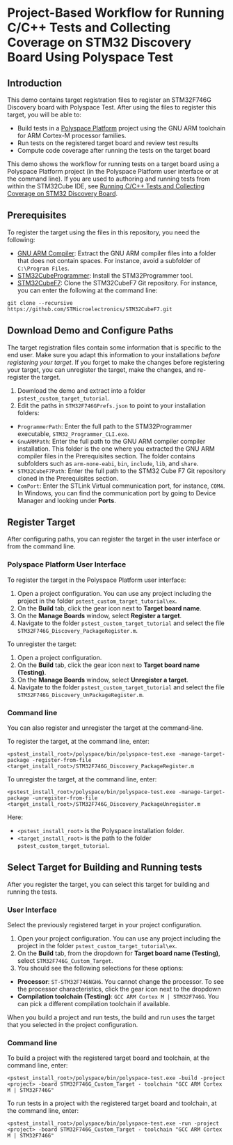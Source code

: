 # Project-Based Workflow for Running C/C++ Tests and Collecting Coverage on STM32 Discovery Board Using Polyspace Test

## Introduction

This demo contains target registration files to register an STM32F746G Discovery board with Polyspace Test. After using the files to register this target, you will be able to:

- Build tests in a [Polyspace Platform](https://www.mathworks.com/help/polyspace_test/ug/what-is-polyspace-platform.html) project using the GNU ARM toolchain for ARM Cortex-M processor families.
- Run tests on the registered target board and review test results
- Compute code coverage after running the tests on the target board

This demo shows the workflow for running tests on a target board using a Polyspace Platform project (in the Polyspace Platform user interface or at the command line). If you are used to authoring and running tests from within the STM32Cube IDE, see [Running C/C++ Tests and Collecting Coverage on STM32 Discovery Board](https://www.mathworks.com/matlabcentral/fileexchange/161941-pstest_stm32f746g_discovery_unmanaged).

## Prerequisites

To register the target using the files in this repository, you need the following:

- [GNU ARM Compiler](https://developer.arm.com/-/media/Files/downloads/gnu-rm/9-2020q2/gcc-arm-none-eabi-9-2020-q2-update-win32.zip): Extract the GNU ARM compiler files into a folder that does not contain spaces. For instance, avoid a subfolder of `C:\Program Files`.
- [STM32CubeProgrammer](https://www.st.com/en/development-tools/stm32cubeprog.html): Install the STM32Programmer tool.
- [STM32CubeF7](https://github.com/STMicroelectronics/STM32CubeF7): Clone the STM32CubeF7 Git repository. For instance, you can enter the following at the command line:
```
git clone --recursive https://github.com/STMicroelectronics/STM32CubeF7.git
```

## Download Demo and Configure Paths

The target registration files contain some information that is specific to the end user. Make sure you adapt this information to your installations *before registering your target*. If you forget to make the changes before registering your target, you can unregister the target, make the changes, and re-register the target.

1. Download the demo and extract into a folder `pstest_custom_target_tutorial`.
2. Edit the paths in `STM32F746GPrefs.json` to point to your installation folders:
- `ProgrammerPath`: Enter the full path to the STM32Programmer executable, `STM32_Programmer_CLI.exe`.
- `GnuARMPath`: Enter the full path to the GNU ARM compiler compiler installation. This folder is the one where you extracted the GNU ARM compiler files in the Prerequisites section. The folder contains subfolders such as `arm-none-eabi`, `bin`, `include`, `lib`, and `share`.
- `STM32CubeF7Path`: Enter the full path to the STM32 Cube F7 Git repository cloned in the Prerequisites section.
- `ComPort`: Enter the STLink Virtual communication port, for instance, `COM4`. In Windows, you can find the communication port by going to Device Manager and looking under **Ports**.


## Register Target
After configuring paths, you can register the target in the user interface or from the command line. 

### Polyspace Platform User Interface

To register the target in the Polyspace Platform user interface:
1. Open a project configuration. You can use any project including the project in the folder `pstest_custom_target_tutorial\ex`.
2. On the **Build** tab, click the gear icon next to **Target board name**.
3. On the **Manage Boards** window, select **Register a target**.
4. Navigate to the folder `pstest_custom_target_tutorial` and select the file `STM32F746G_Discovery_PackageRegister.m`.

To unregister the target:
1. Open a project configuration.
2. On the **Build** tab, click the gear icon next to **Target board name (Testing)**.
3. On the **Manage Boards** window, select **Unregister a target**.
4. Navigate to the folder `pstest_custom_target_tutorial` and select the file `STM32F746G_Discovery_UnPackageRegister.m`.

### Command line
You can also register and unregister the target at the command-line.

To register the target, at the command line, enter:
```
<pstest_install_root>/polyspace/bin/polyspace-test.exe -manage-target-package -register-from-file <target_install_root>/STM32F746G_Discovery_PackageRegister.m
```

To unregister the target, at the command line, enter:
```
<pstest_install_root>/polyspace/bin/polyspace-test.exe -manage-target-package -unregister-from-file <target_install_root>/STM32F746G_Discovery_PackageUnregister.m
```
Here:
- `<pstest_install_root>` is the Polyspace installation folder.
- `<target_install_root>` is the path to the folder `pstest_custom_target_tutorial`.

## Select Target for Building and Running tests
After you register the target, you can select this target for building and running the tests.

### User Interface

Select the previously registered target in your project configuration.
1. Open your project configuration. You can use any project including the project in the folder `pstest_custom_target_tutorial\ex`.
2. On the **Build** tab, from the dropdown for **Target board name (Testing)**, select `STM32F746G_Custom_Target`.
3. You should see the following selections for these options:
- **Processor**: `ST-STM32F746NGH6`. You cannot change the processor. To see the processor characteristics, click the gear icon next to the dropdown
- **Compilation toolchain (Testing)**: `GCC ARM Cortex M | STM32F746G`. You can pick a different compilation toolchain if available.

When you build a project and run tests, the build and run uses the target that you selected in the project configuration.


### Command line

To build a project with the registered target board and toolchain, at the command line, enter:

```
<pstest_install_root>/polyspace/bin/polyspace-test.exe -build -project <project> -board STM32F746G_Custom_Target - toolchain "GCC ARM Cortex M | STM32F746G"
```

To run tests in a project with the registered target board and toolchain, at the command line, enter:

```
<pstest_install_root>/polyspace/bin/polyspace-test.exe -run -project <project> -board STM32F746G_Custom_Target - toolchain "GCC ARM Cortex M | STM32F746G"
```